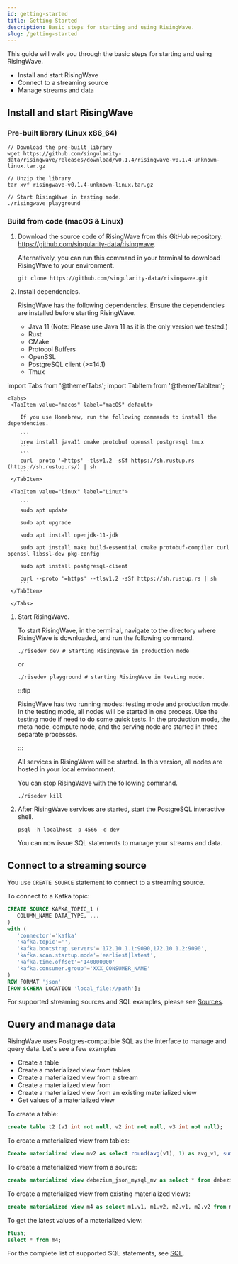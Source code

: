 ```yaml
---
id: getting-started
title: Getting Started
description: Basic steps for starting and using RisingWave.
slug: /getting-started
---
```



This guide will walk you through the basic steps for starting and using RisingWave. 

- Install and start RisingWave
- Connect to a streaming source
- Manage streams and data

## Install and start RisingWave

### Pre-built library (Linux x86_64)

```
// Download the pre-built library
wget https://github.com/singularity-data/risingwave/releases/download/v0.1.4/risingwave-v0.1.4-unknown-linux.tar.gz

// Unzip the library
tar xvf risingwave-v0.1.4-unknown-linux.tar.gz

// Start RisingWave in testing mode.
./risingwave playground
```

### Build from code (macOS & Linux)

1. Download the source code of RisingWave from this GitHub repository: https://github.com/singularity-data/risingwave.

    Alternatively, you can run this command in your terminal to download RisingWave to your environment.
    ```
    git clone https://github.com/singularity-data/risingwave.git
    ```

1. Install dependencies.

    RisingWave has the following dependencies. Ensure the dependencies are installed before starting RisingWave.
    * Java 11 (Note: Please use Java 11 as it is the only version we tested.)
    * Rust
    * CMake
    * Protocol Buffers
    * OpenSSL
    * PostgreSQL client (>=14.1)
    * Tmux

import Tabs from '@theme/Tabs';
import TabItem from '@theme/TabItem';

    <Tabs>
     <TabItem value="macos" label="macOS" default>

        If you use Homebrew, run the following commands to install the dependencies.

        ```
        brew install java11 cmake protobuf openssl postgresql tmux
        ```
        ```
        curl -proto '=https' -tlsv1.2 -sSf https://sh.rustup.rs (https://sh.rustup.rs/) | sh
        ```
     </TabItem>

     <TabItem value="linux" label="Linux">

        ```
        sudo apt update

        sudo apt upgrade

        sudo apt install openjdk-11-jdk

        sudo apt install make build-essential cmake protobuf-compiler curl openssl libssl-dev pkg-config

        sudo apt install postgresql-client

        curl --proto '=https' --tlsv1.2 -sSf https://sh.rustup.rs | sh
        ```
     </TabItem>

     </Tabs>

1. Start RisingWave.

    To start RisingWave, in the terminal, navigate to the directory where RisingWave is downloaded, and run the following command.
    ```
    ./risedev dev # Starting RisingWave in production mode
    ```
    or
    ```
    ./risedev playground # starting RisingWave in testing mode. 
    ```
    :::tip

    RisingWave has two running modes: testing mode and production mode. In the testing mode, all nodes will be started in one process. Use the testing mode if need to do some quick tests. In the production mode, the meta node, compute node, and the serving node are started in three separate processes. 

    :::

    All services in RisingWave will be started. In this version, all nodes are hosted in your local environment.

    You can stop RisingWave with the following command.
    ```
    ./risedev kill
    ```

1. After RisingWave services are started, start the PostgreSQL interactive shell.
    ```
    psql -h localhost -p 4566 -d dev
    ```
    You can now issue SQL statements to manage your streams and data. 

## Connect to a streaming source

You use `CREATE SOURCE` statement to connect to a streaming source.

To connect to a Kafka topic: 

```sql
CREATE SOURCE KAFKA_TOPIC_1 (
   COLUMN_NAME DATA_TYPE, ...
)
with (
   'connector'='kafka'
   'kafka.topic'='',
   'kafka.bootstrap.servers'='172.10.1.1:9090,172.10.1.2:9090',
   'kafka.scan.startup.mode'='earliest|latest',
   'kafka.time.offset'='140000000'
   'kafka.consumer.group'='XXX_CONSUMER_NAME'
)
ROW FORMAT 'json' 
[ROW SCHEMA LOCATION 'local_file://path'];
```

For supported streaming sources and SQL examples, please see [Sources](Sources.md).

## Query and manage data

RisingWave uses Postgres-compatible SQL as the interface to manage and query data. Let's see a few examples 

* Create a table
* Create a materialized view from tables
* Create a materialized view from a stream
* Create a materialized view from
* Create a materialized view from an existing materialized view
* Get values of a materialized view

To create a table:

```sql
create table t2 (v1 int not null, v2 int not null, v3 int not null);
```

To create a materialized view from tables:

```sql
Create materialized view mv2 as select round(avg(v1), 1) as avg_v1, sum(v2) as sum_v2, count(v3) as count_v3 from t1;
```

To create a materialized view from a source:

```sql
create materialized view debezium_json_mysql_mv as select * from debezium_json_mysql_source;
```

To create a materialized view from existing materialized views:

```sql
create materialized view m4 as select m1.v1, m1.v2, m2.v1, m2.v2 from m1 join m2 on m1.v1 = m2.v1;
```

To get the latest values of a materialized view:

```sql
flush;
select * from m4;
```

For the complete list of supported SQL statements, see [SQL](SQL.md).






